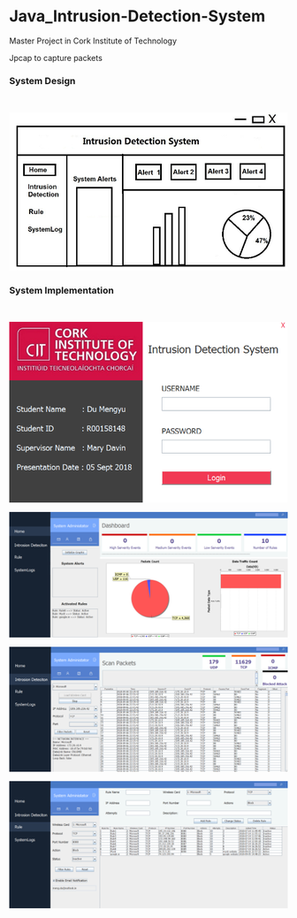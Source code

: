 # <h1> Java_Intrusion-Detection-System</h1>

Master Project in Cork Institute of Technology<br />

Jpcap to capture packets<br />

<h3>System Design</h3> <br />

![image](https://github.com/lanhoter/Java_Intrusion-Detection-System/blob/master/FYPProjects_SEMIFinal/Images/Design/Home.jpg)<br />


<h3>System Implementation</h3> <br />

![image](https://github.com/lanhoter/Java_Intrusion-Detection-System/blob/master/FYPProjects_SEMIFinal/Images/System%20Screenshots/login.PNG)<br />

![image](https://github.com/lanhoter/Java_Intrusion-Detection-System/blob/master/FYPProjects_SEMIFinal/Images/System%20Screenshots/Home.PNG)<br />

![image](https://github.com/lanhoter/Java_Intrusion-Detection-System/blob/master/FYPProjects_SEMIFinal/Images/System%20Screenshots/IDS.PNG)<br />

![image](https://github.com/lanhoter/Java_Intrusion-Detection-System/blob/master/FYPProjects_SEMIFinal/Images/System%20Screenshots/ruleConfiguration.PNG)<br />
